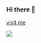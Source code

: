 ### Hi there 👋

<a href="devfemibadmus.github.io">visit me<a/>



<img src="https://dl.dropbox.com/s/muei4ihuzt836j2/IMG_20210514_083144_302.jpg?">
